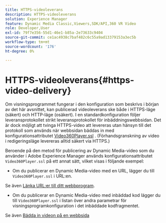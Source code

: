 ```yaml
---
title: HTTPS-videoleverans
description: HTTPS-videoleverans
solution: Experience Manager
feature: Dynamic Media Classic,Viewers,SDK/API,360 VR Video
role: Developer,User
exl-id: 79f7e356-55d1-46e1-b85a-2e73633c9404
source-git-commit: ce1ac4938c7baf482c6c55a9ad13379153a3ec5b
workflow-type: tm+mt
source-wordcount: '176'
ht-degree: 0%

---
```


# HTTPS-videoleverans{#https-video-delivery}

<!-- >[!NOTE]
>
>HTTP Secure Video Delivery applies only to AEM 6.2 with the installation of [Feature Pack-13480](https://www.adobeaemcloud.com/content/marketplace/marketplaceProxy.html?packagePath=/content/companies/public/adobe/packages/cq620/featurepack/cq-6.2.0-featurepack-13480) and to AEM 6.1 with installation of [Feature Pack NPR-15011](https://www.adobeaemcloud.com/content/marketplace/marketplaceProxy.html?packagePath=/content/companies/public/adobe/packages/cq610/featurepack/cq-6.1.0-featurepack-15011). -->

Om visningsprogrammet fungerar i den konfiguration som beskrivs i början av det här avsnittet, kan publicerad videoleverans ske både i HTTPS-läge (säkert) och HTTP-läge (osäkert). I en standardkonfiguration följer leveransprotokollet strikt leveransprotokollet för inbäddningswebbsidan. Det är dock möjligt att tvinga HTTPS-video att levereras utan hänsyn till det protokoll som används när webbsidan bäddas in med konfigurationsattributet [Video360Player.ssl](/help/aem-viewers-ref/c-html5-aem-asset-viewers/c-html5-aem-video360/r-html5-aem-video360-config-attrib/r-html5-aem-video360-config-attrib-video360player-ssl.md) . (Förhandsgranskning av video i redigeringsläge levereras alltid säkert via HTTPS.)

Beroende på den metod för publicering av Dynamic Media-video som du använder i Adobe Experience Manager används konfigurationsattributet `Video360Player.ssl` på ett annat sätt, vilket visas i följande exempel:

* Om du publicerar en Dynamic Media-video med en URL, lägger du till `Video360Player.ssl` i URL:en.

<!-- For example, to force secure video delivery, you append `&Video360Player.ssl=on` to the end of the following viewer URL example: -->

<!--

  ```
  https://demos-pub.assetsadobe.com/etc/dam/viewers/s7viewers/html5/Video360Viewer.html?asset=%2Fcontent%2Fdam%2Fmarketing%2Fshoppable-video%2Fadobe-axis-demo%2FAdobe_AXIS_V3_GRADED-HD.mp4&config=/etc/dam/presets/viewer/Video&serverUrl=https%3A%2F%2Fadobedemo62-h.assetsadobe.com%2Fis%2Fimage%2F&contenturl=%2F&config2=/etc/dam/presets/analytics&videoserverurl=https://gateway-na.assetsadobe.com/DMGateway/public/demoCo&posterimage=/content/dam/marketing/shoppable-video/adobe-axis-demo/Adobe_AXIS_V3_GRADED-HD.mp4&Video360Player.ssl=on
  ```

-->

Se även [Länka URL:er till ditt webbprogram](https://experienceleague.adobe.com/docs/experience-manager-65/assets/dynamic/linking-urls-to-yourwebapplication.html?lang=sv-SE#dynamic).

* Om du publicerar en Dynamic Media-video med inbäddad kod lägger du till `Video360Player.ssl` i listan över andra parametrar för visningsprogramkonfiguration i det inbäddade kodfragmentet.

<!-- For example, to force HTTPS video delivery, you append `&Video360Player.ssl=on` as in the following example: -->

<!--

  ```
  <style type="text/css"> 
   #s7video_div.s7video360viewer{ 
     width:100%;  
     height:auto; 
   } 
  </style> 
  <script type="text/javascript" src="https://demos-pub.assetsadobe.com/etc/dam/viewers/s7viewers/html5/js/Video360Viewer.js"></script> 
  <div id="s7video_div"></div> 
  <script type="text/javascript"> 
   var s7video360viewer = new s7viewers.Video360Viewer({ 
    "containerId" : "s7video_div", 
    "params" : {  
     "Video360Player.ssl" : "on", 
     "serverurl" : "https://adobedemo62-h.assetsadobe.com/is/image", 
     "contenturl" : "https://demos-pub.assetsadobe.com/",  
     "config" : "/etc/dam/presets/viewer/Video", 
     "config2": "/etc/dam/presets/analytics", 
     "videoserverurl": "https://gateway-na.assetsadobe.com/DMGateway/public/demoCo", 
     "posterimage": "/content/dam/marketing/shoppable-video/adobe-axis-demo/Adobe_AXIS_V3_GRADED-HD.mp4", 
     "asset" : "/content/dam/marketing/shoppable-video/adobe-axis-demo/Adobe_AXIS_V3_GRADED-HD.mp4" } 
   }).init(); 
  </script>
  ```

-->

Se även [Bädda in videon på en webbsida](https://experienceleague.adobe.com/docs/experience-manager-65/assets/dynamic/linking-urls-to-yourwebapplication.html?lang=sv-SE#dynamic)

